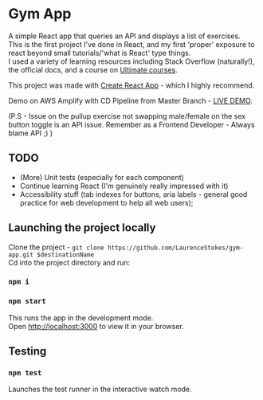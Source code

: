 # Gym App

A simple React app that queries an API and displays a list of exercises. <br />
This is the first project I've done in React, and my first 'proper' exposure to react beyond small tutorials/'what is React' type things. <br />
I used a variety of learning resources including Stack Overflow (naturally!), the official docs, and a course on [Ultimate courses](https://ultimatecourses.com/). <br />

This project was made with [Create React App](https://github.com/facebook/create-react-app) - which I highly recommend.

Demo on AWS Amplify with CD Pipeline from Master Branch - [LIVE DEMO](https://master.d2yxugw2wrc01u.amplifyapp.com/).

(P.S - Issue on the pullup exercise not swapping male/female on the sex button toggle is an API issue. Remember as a Frontend Developer - Always blame API ;) )

## TODO

- (More) Unit tests (especially for each component)
- Continue learning React (I'm genuinely really impressed with it)
- Accessibility stuff (tab indexes for buttons, aria labels - general good practice for web development to help all web users);

## Launching the project locally

Clone the project - `git clone https://github.com/LaurenceStokes/gym-app.git $destinationName` <br />
Cd into the project directory and run:

### `npm i`

### `npm start`

This runs the app in the development mode.<br />
Open [http://localhost:3000](http://localhost:3000) to view it in your browser.

## Testing

### `npm test`

Launches the test runner in the interactive watch mode.<br />
